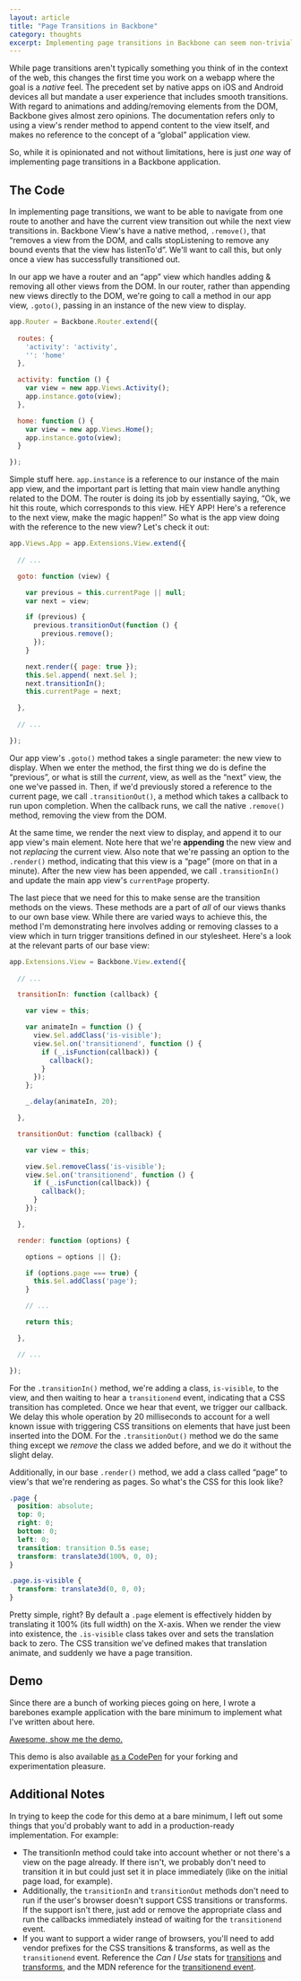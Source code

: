 ```yaml
---
layout: article
title: "Page Transitions in Backbone"
category: thoughts
excerpt: Implementing page transitions in Backbone can seem non-trivial given the overall lack of opinion that Backbone provides. Here's an opinionated way to implement transitions by adding/removing CSS classes and leveraging CSS transitions.
---
```

While page transitions aren't typically something you think of in the context of the web, this changes the first time you work on a webapp where the goal is a *native* feel. The precedent set by native apps on iOS and Android devices all but mandate a user experience that includes smooth transitions. With regard to animations and adding/removing elements from the DOM, Backbone gives almost zero opinions. The documentation refers only to using a view's render method to append content to the view itself, and makes no reference to the concept of a “global” application view.

So, while it is opinionated and not without limitations, here is just *one* way of implementing page transitions in a Backbone application.

## The Code

In implementing page transitions, we want to be able to navigate from one route to another and have the current view transition out while the next view transitions in. Backbone View's have a native method, ```.remove()```, that “removes a view from the DOM, and calls stopListening to remove any bound events that the view has listenTo'd”. We'll want to call this, but only once a view has successfully transitioned out. 

In our app we have a router and an “app” view which handles adding & removing all other views from the DOM. In our router, rather than appending new views directly to the DOM, we're going to call a method in our app view, ```.goto()```, passing in an instance of the new view to display.

``` javascript
app.Router = Backbone.Router.extend({
  
  routes: {
    'activity': 'activity',
    '': 'home'
  },

  activity: function () {
    var view = new app.Views.Activity();
    app.instance.goto(view);
  },

  home: function () {
    var view = new app.Views.Home();
    app.instance.goto(view);
  }

});
```

Simple stuff here. ```app.instance``` is a reference to our instance of the main app view, and the important part is letting that main view handle anything related to the DOM. The router is doing its job by essentially saying, “Ok, we hit this route, which corresponds to this view. HEY APP! Here's a reference to the next view, make the magic happen!” So what is the app view doing with the reference to the new view? Let's check it out:

``` javascript
app.Views.App = app.Extensions.View.extend({
  
  // ...

  goto: function (view) {

    var previous = this.currentPage || null;
    var next = view;

    if (previous) {
      previous.transitionOut(function () {
        previous.remove();
      });
    }

    next.render({ page: true });
    this.$el.append( next.$el );
    next.transitionIn();
    this.currentPage = next;

  },
  
  // ...  

});
```

Our app view's ```.goto()``` method takes a single parameter: the new view to display. When we enter the method, the first thing we do is define the “previous”, or what is still the *current*, view, as well as the “next” view, the one we've passed in. Then, if we'd previously stored a reference to the current page, we call ```.transitionOut()```, a method which takes a callback to run upon completion. When the callback runs, we call the native ```.remove()``` method, removing the view from the DOM.

At the same time, we render the next view to display, and append it to our app view's main element. Note here that we're **appending** the new view and not *replacing* the current view. Also note that we're passing an option to the ```.render()``` method, indicating that this view is a “page” (more on that in a minute). After the new view has been appended, we call ```.transitionIn()``` and update the main app view's ```currentPage``` property.

The last piece that we need for this to make sense are the transition methods on the views. These methods are a part of *all* of our views thanks to our own base view. While there are varied ways to achieve this, the method I'm demonstrating here involves adding or removing classes to a view which in turn trigger transitions defined in our stylesheet. Here's a look at the relevant parts of our base view:

``` javascript
app.Extensions.View = Backbone.View.extend({
  
  // ...

  transitionIn: function (callback) {

    var view = this;

    var animateIn = function () {
      view.$el.addClass('is-visible');
      view.$el.on('transitionend', function () {
        if (_.isFunction(callback)) {
          callback();
        }
      });
    };

    _.delay(animateIn, 20);

  },

  transitionOut: function (callback) {

    var view = this;

    view.$el.removeClass('is-visible');
    view.$el.on('transitionend', function () {
      if (_.isFunction(callback)) {
        callback();
      }
    });

  },

  render: function (options) {

    options = options || {};

    if (options.page === true) {
      this.$el.addClass('page');
    }

    // ...

    return this;

  },

  // ...

});
```

For the ```.transitionIn()``` method, we're adding a class, ```is-visible```, to the view, and then waiting to hear a ```transitionend``` event, indicating that a CSS transition has completed. Once we hear that event, we trigger our callback. We delay this whole operation by 20 milliseconds to account for a well known issue with triggering CSS transitions on elements that have just been inserted into the DOM. For the ```.transitionOut()``` method we do the same thing except we *remove* the class we added before, and we do it without the slight delay.

Additionally, in our base ```.render()``` method, we add a class called “page” to view's that we're rendering as pages. So what's the CSS for this look like?

``` css
.page {
  position: absolute;
  top: 0;
  right: 0;
  bottom: 0;
  left: 0;
  transition: transition 0.5s ease;
  transform: translate3d(100%, 0, 0);
}

.page.is-visible {
  transform: translate3d(0, 0, 0);
}
```

Pretty simple, right? By default a ```.page``` element is effectively hidden by translating it 100% (its full width) on the X-axis. When we render the view into existence, the ```.is-visible``` class takes over and sets the translation back to zero. The CSS transition we've defined makes that translation animate, and suddenly we have a page transition.

## Demo

Since there are a bunch of working pieces going on here, I wrote a barebones example application with the bare minimum to implement what I've written about here.

[Awesome, show me the demo.](/labs/backbone-page-transitions)

This demo is also available [as a CodePen](http://codepen.io/mikefowler/pen/Aiyfj) for your forking and experimentation pleasure.

## Additional Notes

In trying to keep the code for this demo at a bare minimum, I left out some things that you'd probably want to add in a production-ready implementation. For example:

* The transitionIn method could take into account whether or not there's a view on the page already. If there isn't, we probably don't need to transition it in but could just set it in place immediately (like on the initial page load, for example).
* Additionally, the ```transitionIn``` and ```transitionOut``` methods don't need to run if the user's browser doesn't support CSS transitions or transforms. If the support isn't there, just add or remove the appropriate class and run the callbacks immediately instead of waiting for the ```transitionend``` event.
* If you want to support a wider range of browsers, you'll need to add vendor prefixes for the CSS transitions & transforms, as well as the ```transitionend``` event. Reference the *Can I Use* stats for [transitions](http://caniuse.com/#search=transition) and [transforms](http://caniuse.com/#search=transform), and the MDN reference for the [transitionend event](https://developer.mozilla.org/en-US/docs/Web/Reference/Events/transitionend).